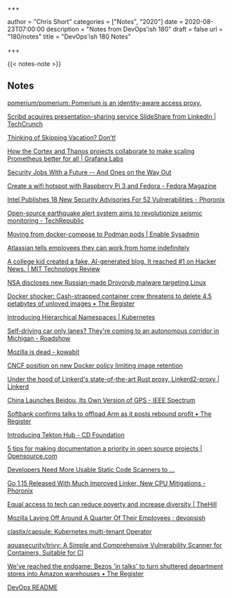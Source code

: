 +++

author = "Chris Short"
categories = ["Notes", "2020"]
date = 2020-08-23T07:00:00
description = "Notes from DevOps'ish 180"
draft = false
url = "180/notes"
title = "DevOps'ish 180 Notes"

+++

{{< notes-note >}}

## Notes

[pomerium/pomerium: Pomerium is an identity-aware access proxy.](https://github.com/pomerium/pomerium)

[Scribd acquires presentation-sharing service SlideShare from LinkedIn | TechCrunch](https://techcrunch.com/2020/08/11/scribd-acquires-slideshare/?guccounter=1&guce_referrer=aHR0cHM6Ly93d3cucmVkZGl0LmNvbS8&guce_referrer_sig=AQAAAEcxeOKYYxLWTToL5jRV3C0kFWf5lL7GCsFDSrFRdxqzx6_EfYVloN5VQrsVy2iG8CaJp0PgYAhavORUyrs5ffXM-AjMoKNA2aJTHBeDhytsBTJBIDyAoO6Upr3v0fd7JfFdzwuXBehXqHyAaOwOvyiwxvGpkHGbE4vlFRMOv3pd)

[Thinking of Skipping Vacation? Don’t!](https://hbr.org/2020/08/thinking-of-skipping-vacation-dont)

[How the Cortex and Thanos projects collaborate to make scaling Prometheus better for all | Grafana Labs](https://grafana.com/blog/2020/07/16/how-the-cortex-and-thanos-projects-collaborate-to-make-scaling-prometheus-better-for-all/)

[Security Jobs With a Future -- And Ones on the Way Out](https://www.darkreading.com/edge/theedge/security-jobs-with-a-future----and-ones-on-the-way-out/b/d-id/1338652)

[Create a wifi hotspot with Raspberry Pi 3 and Fedora - Fedora Magazine](https://fedoramagazine.org/create-a-wifi-hotspot-with-raspberry-pi-3-and-fedora/)

[Intel Publishes 18 New Security Advisories For 52 Vulnerabilities - Phoronix](https://www.phoronix.com/scan.php?page=news_item&px=Intel-Security-August-2020)

[Open-source earthquake alert system aims to revolutionize seismic monitoring - TechRepublic](https://www.techrepublic.com/article/open-source-earthquake-alert-system-aims-to-revolutionize-seismic-monitoring/)

[Moving from docker-compose to Podman pods | Enable Sysadmin](https://www.redhat.com/sysadmin/compose-podman-pods)

[Atlassian tells employees they can work from home indefinitely](https://www.cnbc.com/2020/08/07/atlassian-tells-employees-they-can-work-from-home-indefinitely.html)

[A college kid created a fake, AI-generated blog. It reached #1 on Hacker News. | MIT Technology Review](https://www.technologyreview.com/2020/08/14/1006780/ai-gpt-3-fake-blog-reached-top-of-hacker-news/)

[NSA discloses new Russian-made Drovorub malware targeting Linux](https://www.bleepingcomputer.com/news/security/nsa-discloses-new-russian-made-drovorub-malware-targeting-linux/)

[Docker shocker: Cash-strapped container crew threatens to delete 4.5 petabytes of unloved images • The Register](https://www.theregister.com/2020/08/14/docker_container_retention_policy/)

[Introducing Hierarchical Namespaces | Kubernetes](https://kubernetes.io/blog/2020/08/14/introducing-hierarchical-namespaces/)

[Self-driving car only lanes? They're coming to an autonomous corridor in Michigan - Roadshow](https://www.cnet.com/roadshow/news/self-driving-car-testing-corridor-michigan/)

[Mozilla is dead - kowabit](https://kowabit.de/mozilla-is-dead/)

[CNCF position on new Docker policy limiting image retention](https://lists.cncf.io/g/cncf-toc/message/5161)

[Under the hood of Linkerd's state-of-the-art Rust proxy, Linkerd2-proxy | Linkerd](https://linkerd.io/2020/07/23/under-the-hood-of-linkerds-state-of-the-art-rust-proxy-linkerd2-proxy/)

[China Launches Beidou, Its Own Version of GPS - IEEE Spectrum](https://spectrum.ieee.org/tech-talk/aerospace/satellites/final-piece-of-chinas-beidou-navigation-satellite-system-comes-online)

[Softbank confirms talks to offload Arm as it posts rebound profit • The Register](https://www.theregister.com/2020/08/12/softbank_q2_2021/)

[Introducing Tekton Hub - CD Foundation](https://cd.foundation/blog/2020/08/10/introducing-tekton-hub/)

[5 tips for making documentation a priority in open source projects | Opensource.com](https://opensource.com/article/20/8/documentation-open-source-projects)

[Developers Need More Usable Static Code Scanners to ...](https://www.darkreading.com/application-security/developers-need-more-usable-static-code-scanners-to-head-off-security-bugs/d/d-id/1338641)

[Go 1.15 Released With Much Improved Linker, New CPU Mitigations - Phoronix](https://www.phoronix.com/scan.php?page=news_item&px=Go-1.15-Released)

[Equal access to tech can reduce poverty and increase diversity | TheHill](https://thehill.com/opinion/technology/511436-equal-access-to-tech-can-reduce-poverty-and-increase-diversity)

[Mozilla Laying Off Around A Quarter Of Their Employees : devopsish](https://www.reddit.com/r/devopsish/comments/ibhayp/mozilla_laying_off_around_a_quarter_of_their/)

[clastix/capsule: Kubernetes multi-tenant Operator](https://github.com/clastix/capsule)

[aquasecurity/trivy: A Simple and Comprehensive Vulnerability Scanner for Containers, Suitable for CI](https://github.com/aquasecurity/trivy)

[We've reached the endgame: Bezos 'in talks' to turn shuttered department stores into Amazon warehouses • The Register](https://www.theregister.com/2020/08/10/amazon_retail_the_endgame/)

[DevOps README](https://devopsreadme.xyz/)
